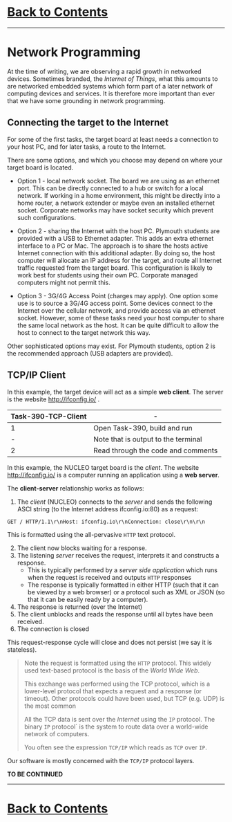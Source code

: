 # [Back to Contents](README.md)

---

# Network Programming 
At the time of writing, we are observing a rapid growth in networked devices. Sometimes branded, the *Internet of Things*, what this amounts to are networked embedded systems which form part of a later network of computing devices and services. It is therefore more important than ever that we have some grounding in network programming.

## Connecting the target to the Internet
For some of the first tasks, the target board at least needs a connection to your host PC, and for later tasks, a route to the Internet. 

There are some options, and which you choose may depend on where your target board is located.

* Option 1 - local network socket. The board we are using as an ethernet port. This can be directly connected to a hub or switch for a local network. If working in a home environment, this might be directly into a home router, a network extender or maybe even an installed ethernet socket. Corporate networks may have socket security which prevent such configurations. 

* Option 2 - sharing the Internet with the host PC. Plymouth students are provided with a USB to Ethernet adapter. This adds an extra ethernet interface to a PC or Mac. The approach is to share the hosts active Internet connection with this additional adapter. By doing so, the host computer will allocate an IP address for the target, and route all Internet traffic requested from the target board. This configuration is likely to work best for students using their own PC. Corporate managed computers might not permit this.

* Option 3 - 3G/4G Access Point (charges may apply). One option some use is to source a 3G/4G access point. Some devices connect to the Internet over the cellular network, and provide access via an ethernet socket. However, some of these tasks need your host computer to share the same local network as the host. It can be quite difficult to allow the host to connect to the target network this way.

Other sophisticated options may exist. For Plymouth students, option 2 is the recommended approach (USB adapters are provided).

## TCP/IP Client
In this example, the target device will act as a simple **web client**. The server is the website http://ifconfig.io/ . 

| Task-390-TCP-Client | - |
| - | - |
| 1 | Open Task-390, build and run |
| - | Note that is output to the terminal |
| 2 | Read through the code and comments |

In this example, the NUCLEO target board is the *client*. The website http://ifconfig.io/ is a computer running an application using a **web server**.

The **client-server** relationship works as follows:

1. The *client* (NUCLEO) connects to the *server* and sends the following ASCI string (to the Internet address ifconfig.io:80) as a request:

`GET / HTTP/1.1\r\nHost: ifconfig.io\r\nConnection: close\r\n\r\n`

This is formatted using the all-pervasive `HTTP` text protocol.

2. The client now blocks waiting for a response.
3. The listening *server* receives the request, interprets it and constructs a response. 
   * This is typically performed by a *server side application* which runs when the request is received and outputs `HTTP` responses 
   * The response is typically formatted in either HTTP (such that it can be viewed by a web browser) or a protocol such as XML or JSON (so that it can be easily ready by a computer).
4. The response is returned (over the Internet)
5. The client unblocks and reads the response until all bytes have been received.
6. The connection is closed

This request-response cycle will close and does not persist (we say it is stateless).

> Note the request is formatted using the `HTTP` protocol. This widely used text-based protocol is the basis of the *World Wide Web*. 
>
> This exchange was performed using the TCP protocol, which is a lower-level protocol that expects a request and a response (or timeout). Other protocols could have been used, but TCP (e.g. UDP) is the most common
>
> All the TCP data is sent over the *Internet* using the `IP` protocol. The binary `IP` protocol` is the system to route data over a world-wide network of computers.
>
> You often see the expression `TCP/IP` which reads as `TCP` over `IP`. 

Our software is mostly concerned with the `TCP/IP` protocol layers. 


**TO BE CONTINUED**



---

# [Back to Contents](README.md)